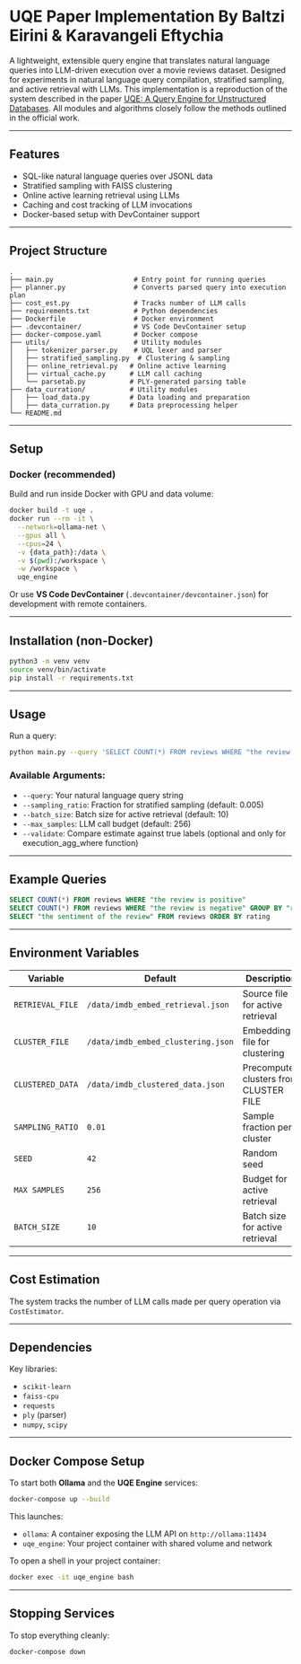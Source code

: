 # UQE Paper Implementation By Baltzi Eirini & Karavangeli Eftychia

A lightweight, extensible query engine that translates natural language queries into LLM-driven execution over a movie reviews dataset. Designed for experiments in natural language query compilation, stratified sampling, and active retrieval with LLMs. This implementation is a reproduction of the system described in the paper [UQE: A Query Engine for Unstructured Databases](https://arxiv.org/abs/2407.09522). All modules and algorithms closely follow the methods outlined in the official work.

---

## Features

- SQL-like natural language queries over JSONL data
- Stratified sampling with FAISS clustering
- Online active learning retrieval using LLMs
- Caching and cost tracking of LLM invocations
- Docker-based setup with DevContainer support

---

## Project Structure

```
.
├── main.py                    # Entry point for running queries
├── planner.py                 # Converts parsed query into execution plan
├── cost_est.py                # Tracks number of LLM calls
├── requirements.txt           # Python dependencies
├── Dockerfile                 # Docker environment
├── .devcontainer/             # VS Code DevContainer setup
├── docker-compose.yaml        # Docker compose
├── utils/                     # Utility modules
│   ├── tokenizer_parser.py    # UQL lexer and parser
│   ├── stratified_sampling.py  # Clustering & sampling 
│   ├── online_retrieval.py   # Online active learning 
│   ├── virtual_cache.py      # LLM call caching
│   └── parsetab.py           # PLY-generated parsing table
├── data_curration/           # Utility modules
│   ├── load_data.py          # Data loading and preparation
│   ├── data_curration.py     # Data preprocessing helper
└── README.md
```


---

## Setup

### Docker (recommended)

Build and run inside Docker with GPU and data volume:

```bash
docker build -t uqe .
docker run --rm -it \
  --network=ollama-net \
  --gpus all \
  --cpus=24 \
  -v {data_path}:/data \
  -v $(pwd):/workspace \
  -w /workspace \
  uqe_engine
```

Or use **VS Code DevContainer** (`.devcontainer/devcontainer.json`) for development with remote containers.

---

## Installation (non-Docker)

```bash
python3 -m venv venv
source venv/bin/activate
pip install -r requirements.txt
```

---

## Usage

Run a query:

```bash
python main.py --query 'SELECT COUNT(*) FROM reviews WHERE "the review is positive"' --validate
```

### Available Arguments:

- `--query`: Your natural language query string
- `--sampling_ratio`: Fraction for stratified sampling (default: 0.005)
- `--batch_size`: Batch size for active retrieval (default: 10)
- `--max_samples`: LLM call budget (default: 256)
- `--validate`: Compare estimate against true labels (optional and only for execution_agg_where function)

---

## Example Queries

```sql
SELECT COUNT(*) FROM reviews WHERE "the review is positive"
SELECT COUNT(*) FROM reviews WHERE "the review is negative" GROUP BY "reason"
SELECT "the sentiment of the review" FROM reviews ORDER BY rating
```

---

## Environment Variables

| Variable         | Default                          | Description                       |
|------------------|----------------------------------|-----------------------------------|
| `RETRIEVAL_FILE` | `/data/imdb_embed_retrieval.json`| Source file for active retrieval  |
| `CLUSTER_FILE`   | `/data/imdb_embed_clustering.json`| Embedding file for clustering    |
| `CLUSTERED_DATA` | `/data/imdb_clustered_data.json` | Precomputed clusters from CLUSTER FILE|
| `SAMPLING_RATIO` | `0.01`                          | Sample fraction per cluster       |
| `SEED`           | `42`                             | Random seed                       |
| `MAX SAMPLES`    | `256`                            | Budget for active retrieval |
| `BATCH_SIZE`     | `10`                             | Batch size for active retrieval

---

## Cost Estimation

The system tracks the number of LLM calls made per query operation via `CostEstimator`.

---

## Dependencies

Key libraries:
- `scikit-learn`
- `faiss-cpu`
- `requests`
- `ply` (parser)
- `numpy`, `scipy`

---

## Docker Compose Setup

To start both **Ollama** and the **UQE Engine** services:

```bash
docker-compose up --build
```

This launches:
- `ollama`: A container exposing the LLM API on `http://ollama:11434`
- `uqe_engine`: Your project container with shared volume and network

To open a shell in your project container:

```bash
docker exec -it uqe_engine bash
```

---

## Stopping Services

To stop everything cleanly:

```bash
docker-compose down
```
